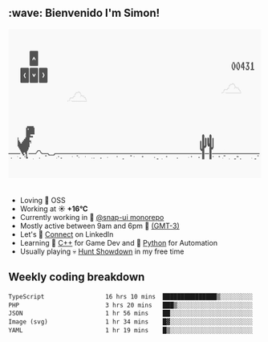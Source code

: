 <h2>:wave: <b>Bienvenido I'm Simon!&nbsp;</b></h2>

<section>
  <img src="./static/banner.gif" height=300 width=1000>
</section>

<br>

<ul>
  <li>
     Loving 🤍 OSS
  </li>
  <li>
		<!--START_SECTION:weather-->
		Working at <b>☀️   +16°C</b>
		<!--END_SECTION:weather-->
  </li>
  <li>
    Currently working in 🎨&nbsp;<a href=https://github.com/snapverse/snap-ui target=_blank>@snap-ui monorepo</a>
  </li>
  <li>
    Mostly active between 9am and 6pm 🚩 <a href=https://onlinealarmkur.com/world/es target=_blank>(GMT-3)</a>
  </li>
  <li>
    Let's 🔗&nbsp;<a href=https://www.linkedin.com/in/itssimmons target=_blank>Connect</a> on LinkedIn
  </li>
  <li>
    Learning 👴&nbsp;<a href=https://images3.memedroid.com/images/UPLOADED755/65f2bce6734f6.webp target=_blank>C++</a> for Game Dev and 🐍&nbsp;<a href=https://qph.cf2.quoracdn.net/main-qimg-4472b6229cb75bf66ab531f3ebd4f975-lq target=_blank>Python</a> for Automation
  </li>
  <li>
    Usually playing 💀&nbsp;<a href=https://www.huntshowdown.com target=_blank>Hunt Showdown</a> in my free time
  </li>
</ul>

<h2><b>Weekly coding breakdown </b></h2>

<!--START_SECTION:waka-->

```txt
TypeScript                 16 hrs 10 mins  ███████████████▒░░░░░░░░░   61.86 %
PHP                        3 hrs 20 mins   ███▒░░░░░░░░░░░░░░░░░░░░░   12.81 %
JSON                       1 hr 56 mins    ██░░░░░░░░░░░░░░░░░░░░░░░   07.44 %
Image (svg)                1 hr 34 mins    █▓░░░░░░░░░░░░░░░░░░░░░░░   06.00 %
YAML                       1 hr 19 mins    █▒░░░░░░░░░░░░░░░░░░░░░░░   05.10 %
```

<!--END_SECTION:waka-->
